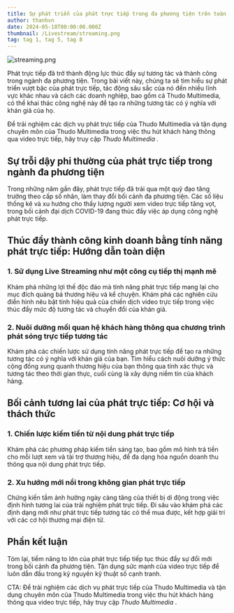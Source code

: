 ```yaml
---
title: Sự phát triển của phát trực tiếp trong đa phương tiện trên toàn thế giới
author: thanhvn
date: 2024-05-18T00:00:00.000Z
thumbnail: /Livestream/streaming.png
tag: tag 1, tag 5, tag 8
---
```


![streaming.png](/Livestream/streaming.png)

Phát trực tiếp đã trở thành động lực thúc đẩy sự tương tác và thành công trong ngành đa phương tiện. Trong bài viết này, chúng ta sẽ tìm hiểu sự phát triển vượt bậc của phát trực tiếp, tác động sâu sắc của nó đến nhiều lĩnh vực khác nhau và cách các doanh nghiệp, bao gồm cả Thudo Multimedia, có thể khai thác công nghệ này để tạo ra những tương tác có ý nghĩa với khán giả của họ.

Để trải nghiệm các dịch vụ phát trực tiếp của Thudo Multimedia và tận dụng chuyên môn của Thudo Multimedia trong việc thu hút khách hàng thông qua video trực tiếp, hãy truy cập _Thudo Multimedia ._

## Sự trỗi dậy phi thường của phát trực tiếp trong ngành đa phương tiện

Trong những năm gần đây, phát trực tiếp đã trải qua một quỹ đạo tăng trưởng theo cấp số nhân, làm thay đổi bối cảnh đa phương tiện. Các số liệu thống kê và xu hướng cho thấy lượng người xem video trực tiếp tăng vọt, trong bối cảnh đại dịch COVID-19 đang thúc đẩy việc áp dụng công nghệ phát trực tiếp.

## Thúc đẩy thành công kinh doanh bằng tính năng phát trực tiếp: Hướng dẫn toàn diện

### 1. Sử dụng Live Streaming như một công cụ tiếp thị mạnh mẽ

Khám phá những lợi thế độc đáo mà tính năng phát trực tiếp mang lại cho mục đích quảng bá thương hiệu và kể chuyện. Khám phá các nghiên cứu điển hình nêu bật tính hiệu quả của chiến dịch video trực tiếp trong việc thúc đẩy mức độ tương tác và chuyển đổi của khán giả.

### 2. Nuôi dưỡng mối quan hệ khách hàng thông qua chương trình phát sóng trực tiếp tương tác

Khám phá các chiến lược sử dụng tính năng phát trực tiếp để tạo ra những tương tác có ý nghĩa với khán giả của bạn. Tìm hiểu cách nuôi dưỡng ý thức cộng đồng xung quanh thương hiệu của bạn thông qua tính xác thực và tương tác theo thời gian thực, cuối cùng là xây dựng niềm tin của khách hàng.

## Bối cảnh tương lai của phát trực tiếp: Cơ hội và thách thức

### 1. Chiến lược kiếm tiền từ nội dung phát trực tiếp

Khám phá các phương pháp kiếm tiền sáng tạo, bao gồm mô hình trả tiền cho mỗi lượt xem và tài trợ thương hiệu, để đa dạng hóa nguồn doanh thu thông qua nội dung phát trực tiếp.

### 2. Xu hướng mới nổi trong không gian phát trực tiếp

Chứng kiến ​​tầm ảnh hưởng ngày càng tăng của thiết bị di động trong việc định hình tương lai của trải nghiệm phát trực tiếp. Đi sâu vào khám phá các định dạng mới như phát trực tiếp tương tác có thể mua được, kết hợp giải trí với các cơ hội thương mại điện tử.

## Phần kết luận

Tóm lại, tiềm năng to lớn của phát trực tiếp tiếp tục thúc đẩy sự đổi mới trong bối cảnh đa phương tiện. Tận dụng sức mạnh của video trực tiếp để luôn dẫn đầu trong kỷ nguyên kỹ thuật số cạnh tranh.

CTA: Để trải nghiệm các dịch vụ phát trực tiếp của Thudo Multimedia và tận dụng chuyên môn của Thudo Multimedia trong việc thu hút khách hàng thông qua video trực tiếp, hãy truy cập _Thudo Multimedia_ .
